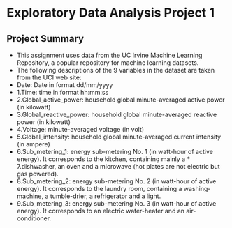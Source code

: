 # Exploratory Data Analysis Project 1

## Project Summary 
* This assignment uses data from the UC Irvine Machine Learning Repository, a popular repository for machine learning datasets. 
* The following descriptions of the 9 variables in the dataset are taken from the UCI web site:
* Date: Date in format dd/mm/yyyy
* 1.Time: time in format hh:mm:ss
* 2.Global_active_power: household global minute-averaged active power (in kilowatt)
* 3.Global_reactive_power: household global minute-averaged reactive power (in kilowatt)
* 4.Voltage: minute-averaged voltage (in volt) 
* 5.Global_intensity: household global minute-averaged current intensity (in ampere)
* 6.Sub_metering_1: energy sub-metering No. 1 (in watt-hour of active energy). It corresponds to the kitchen, containing mainly a        * 7.dishwasher, an oven and a microwave (hot plates are not electric but gas powered).
* 8.Sub_metering_2: energy sub-metering No. 2 (in watt-hour of active energy). It corresponds to the laundry room, containing a         washing-machine, a tumble-drier, a refrigerator and a light.
* 9.Sub_metering_3: energy sub-metering No. 3 (in watt-hour of active energy). It corresponds to an electric water-heater and an air-conditioner.
